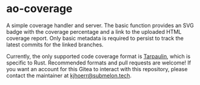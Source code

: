 # ao-coverage

A simple coverage handler and server. The basic function provides an SVG badge with the coverage percentage and a link to the uploaded HTML coverage report. Only basic metadata is required to persist to track the latest commits for the linked branches.

Currently, the only supported code coverage format is [Tarpaulin](https://crates.io/crates/cargo-tarpaulin), which is specific to Rust. Recommended formats and pull requests are welcome! If you want an account for this Gitea to interact with this repository, please contact the maintainer at [kjhoerr@submelon.tech](mailto:kjhoerr@submelon.tech).
